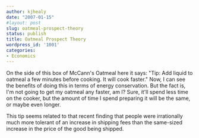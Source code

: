 ```yaml
---
author: kjhealy
date: "2007-01-15"
#layout: post
slug: oatmeal-prospect-theory
status: publish
title: Oatmeal Prospect Theory
wordpress_id: '1001'
categories:
- Economics
---
```


On the side of this box of McCann's Oatmeal here it says: "Tip: Add liquid to oatmeal a few minutes before cooking. It will cook faster." Now, I can see the benefits of doing this in terms of energy conservation. But the fact is, I'm not going to get my oatmeal any faster, am I? Sure, it'll spend less time on the cooker, but the amount of time I spend preparing it will be the same, or maybe even longer.

This tip seems related to that recent finding that people were irrationally much more tolerant of an increase in shipping fees than the same-sized increase in the price of the good being shipped.

